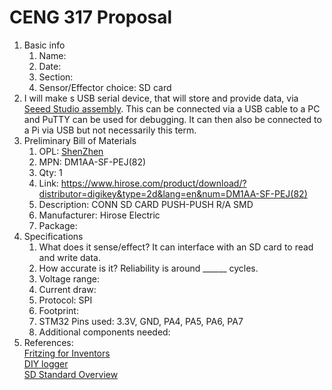 # CENG 317 Proposal
1. Basic info
     1. Name: 
     2. Date: 
     3. Section:
     4. Sensor/Effector choice: SD card
2. I will make s USB serial device, that will store and provide data, via [Seeed Studio assembly](https://www.seeedstudio.com/fusion_pcb.html). This can be connected via a USB cable to a PC and PuTTY can be used for debugging. It can then also be connected to a Pi via USB but not necessarily this term. 
3. Preliminary Bill of Materials
    1. OPL: [ShenZhen](https://www.seeedstudio.com/opl.html)
    2. MPN: DM1AA-SF-PEJ(82)
	3. Qty: 1
	4. Link: https://www.hirose.com/product/download/?distributor=digikey&type=2d&lang=en&num=DM1AA-SF-PEJ(82)
    5. Description:	CONN SD CARD PUSH-PUSH R/A SMD
	6. Manufacturer: Hirose Electric
	7. Package: 
4. Specifications
    1. What does it sense/effect? It can interface with an SD card to read and write data. 
	2. How accurate is it? Reliability is around ______ cycles.
    3. Voltage range:
	4. Current draw:
	5. Protocol: SPI 
	6. Footprint:
	7. STM32 Pins used: 3.3V, GND, PA4, PA5, PA6, PA7
	8. Additional components needed:
5. References:    
[Fritzing for Inventors](https://learning-oreilly-com.ezproxy.humber.ca/library/view/fritzing-for-inventors/9780071844642/ch01.html#ch01)    
[DIY logger](https://www.shortn0tes.com/2017/11/diy-temperature-logger-with-stm32f103.html)    
[SD Standard Overview](https://www.sdcard.org/developers/overview/)
